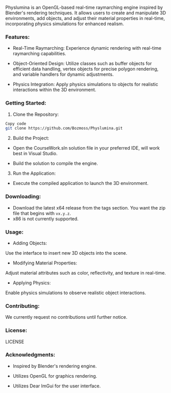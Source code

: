 Physlumina is an OpenGL-based real-time raymarching engine inspired by Blender's rendering techniques. It allows users to create and manipulate 3D environments, add objects, and adjust their material properties in real-time, incorporating physics simulations for enhanced realism.

### Features:

- Real-Time Raymarching: Experience dynamic rendering with real-time raymarching capabilities.

- Object-Oriented Design: Utilize classes such as buffer objects for efficient data handling, vertex objects for precise polygon rendering, and variable handlers for dynamic adjustments.

- Physics Integration: Apply physics simulations to objects for realistic interactions within the 3D environment.

### Getting Started:

1. Clone the Repository:

```bash
Copy code
git clone https://github.com/Bozmoss/Physlumina.git
```

2. Build the Project:

- Open the CourseWork.sln solution file in your preferred IDE, will work best in Visual Studio.

- Build the solution to compile the engine.

3. Run the Application:

- Execute the compiled application to launch the 3D environment.

### Downloading:

- Download the latest x64 release from the tags section. You want the zip file that begins with `vx.y.z`.
- x86 is not currently supported.

### Usage:

- Adding Objects:

Use the interface to insert new 3D objects into the scene.
- Modifying Material Properties:

Adjust material attributes such as color, reflectivity, and texture in real-time.
- Applying Physics:

Enable physics simulations to observe realistic object interactions.

### Contributing:

We currently request no contributions until further notice.

### License:

LICENSE

### Acknowledgments:

- Inspired by Blender's rendering engine.

- Utilizes OpenGL for graphics rendering.

- Utilizes Dear ImGui for the user interface.
